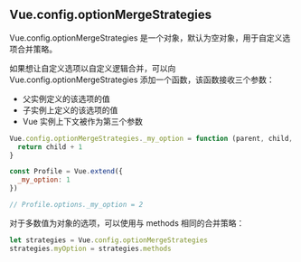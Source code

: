 
## Vue.config.optionMergeStrategies
Vue.config.optionMergeStrategies 是一个对象，默认为空对象，用于自定义选项合并策略。

如果想让自定义选项以自定义逻辑合并，可以向 Vue.config.optionMergeStrategies 添加一个函数，该函数接收三个参数：
* 父实例定义的该选项的值
* 子实例上定义的该选项的值
* Vue 实例上下文被作为第三个参数

```js
Vue.config.optionMergeStrategies._my_option = function (parent, child, vm) {
  return child + 1
}

const Profile = Vue.extend({
  _my_option: 1
})

// Profile.options._my_option = 2
```

对于多数值为对象的选项，可以使用与 methods 相同的合并策略：
```js
let strategies = Vue.config.optionMergeStrategies
strategies.myOption = strategies.methods
```